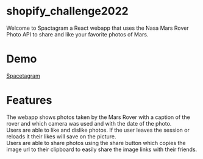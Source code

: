 # shopify_challenge2022
Welcome to Spactagram a React webapp that uses the Nasa Mars Rover Photo API to share and like your favorite photos of Mars.

# Demo
[Spacetagram](https://festive-perlman-b5efb8.netlify.app/)

# Features
The webapp shows photos taken by the Mars Rover with a caption of the rover and which camera was used and with the date of the photo. <br/>
Users are able to like and dislike photos. If the user leaves the session or reloads it their likes will save on the picture.<br/>
Users are able to share photos using the share button which copies the image url to their clipboard to easily share the image links with their friends.

